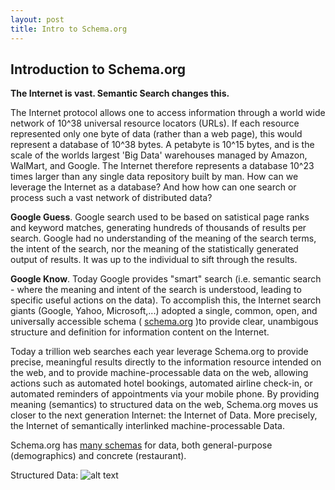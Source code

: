 ```yaml
---
layout: post
title: Intro to Schema.org
---
```


Introduction to Schema.org
-----

**The Internet is vast.  Semantic Search changes this.**

The Internet protocol allows one to access information through a world wide network of 10^38 universal resource locators (URLs). If each resource represented only one byte of data (rather than a web page), this would represent a database of 10^38 bytes. A petabyte is 10^15 bytes, and is the scale of the worlds largest 'Big Data' warehouses managed by Amazon, WalMart, and Google.  The Internet therefore represents a database 10^23 times larger than any single data repository built by man. How can we leverage the Internet as a database? And how how can one search or process such a vast network of distributed data?

**Google Guess**. Google search used to be based on satistical page ranks and keyword matches, generating hundreds of thousands of results per search. Google had no understanding of the meaning of the search terms, the intent of the search, nor the meaning of the statistically generated output of results.  It was up to the individual to sift through the results.

**Google Know**.  Today Google provides "smart" search (i.e. semantic search - where the meaning and intent of the search is understood, leading to specific useful actions on the data).  To accomplish this, the Internet search giants (Google, Yahoo, Microsoft,...) adopted a single, common, open, and universally accessible schema ( [schema.org](http://schema.org/) )to provide clear, unambigous structure and definition for information content on the Internet.  

Today a trillion web searches each year leverage Schema.org to provide precise, meaningful results directly to the information resource intended on the web, and to provide machine-processable data on the web, allowing actions such as automated hotel bookings, automated airline check-in,  or automated reminders of appointments via your mobile phone.  By providing meaning (semantics) to structured data on the web, Schema.org moves us closer to the next generation Internet:  the Internet of Data. More precisely, the Internet of semantically interlinked machine-processable Data.

Schema.org has [many schemas](http://schema.org/docs/schemas.html) for data, both general-purpose (demographics) and concrete (restaurant).

Structured Data: ![alt text](http://www.webseoanalytics.com/blog/wp-content/uploads/2013/07/Structured-Data-SEO-580x580.jpg "Structured Data Search Optimization")



